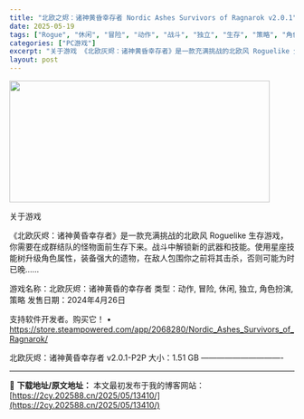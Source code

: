 ```yaml
---
title: "北欧之烬：诸神黄昏幸存者 Nordic Ashes Survivors of Ragnarok v2.0.1"
date: 2025-05-19
tags: ["Rogue", "休闲", "冒险", "动作", "战斗", "独立", "生存", "策略", "角色", "角色扮演"]
categories: ["PC游戏"]
excerpt: "关于游戏 《北欧灰烬：诸神黄昏幸存者》是一款充满挑战的北欧风 Roguelike 生存游戏，你需要在成群结队的怪物面前生存下来。战斗中解锁新的武器和技能。使用星座技能树升级角色属性，装备强大的遗物，在敌人包围你之前将其击杀，否则可能为时已晚…… 游戏名称：北欧灰烬：诸神黄昏的幸存者 类型：动作, 冒&hellip;"
layout: post
---
```


<img src="https://2cy.202588.cn/wp-content/uploads/2025/05/2025051912442399.webp" alt="" width="460" height="215" class="aligncenter size-full wp-image-13395" />

关于游戏

《北欧灰烬：诸神黄昏幸存者》是一款充满挑战的北欧风 Roguelike 生存游戏，你需要在成群结队的怪物面前生存下来。战斗中解锁新的武器和技能。使用星座技能树升级角色属性，装备强大的遗物，在敌人包围你之前将其击杀，否则可能为时已晚……

游戏名称：北欧灰烬：诸神黄昏的幸存者
类型：动作, 冒险, 休闲, 独立, 角色扮演, 策略
发售日期：2024年4月26日

支持软件开发者。购买它！
• https://store.steampowered.com/app/2068280/Nordic_Ashes_Survivors_of_Ragnarok/

北欧灰烬：诸神黄昏幸存者 v2.0.1-P2P
大小：1.51 GB
——————————- 

---
📖 **下载地址/原文地址：** 本文最初发布于我的博客网站：[https://2cy.202588.cn/2025/05/13410/](https://2cy.202588.cn/2025/05/13410/)
